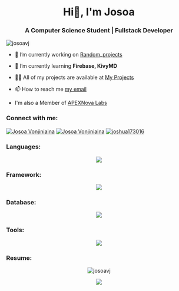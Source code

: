 <h1 align="center">Hi👋, I'm Josoa</h1>
<h3 align="center">A Computer Science Student | Fullstack Developer </h3>

<p align="left"> <img src="https://komarev.com/ghpvc/?username=josoa886&label=Profile%20views&color=0e75b6&style=flat" alt="josoavj" /> </p>

- 🔭 I’m currently working on [Random_projects](https://github.com/josoavj)

- 🌱 I’m currently learning **Firebase, KivyMD**

- 👨‍💻 All of my projects are available at [My Projects](https://github.com/josoavj)

- 📫 How to reach me [my email](josoavonjiniaina13@gmail.com)

- I'm also a Member of [APEXNova Labs](https://github.com/APEXNovaLabs) 

<h3 align="left">Connect with me:</h3>
<p align="left">
<a href="https://www.linkedin.com/in/josoavonjiniaina" target="blank"><img align="center" src="https://img.shields.io/badge/LinkedIn-0077B5?style=for-the-badge&logo=linkedin&logoColor=white" alt="Josoa Vonjiniaina"/></a>
<a href="https://www.facebook.com/josoa.vonjiniaina.17" target="blank"><img align="center" src="https://img.shields.io/badge/Facebook-1877F2?style=for-the-badge&logo=facebook&logoColor=white" alt="Josoa Vonjiniaina"/></a>
<a href="https://discord.gg/joshua173016" target="blank"><img align="center" src="https://img.shields.io/badge/Discord-5865F2?style=for-the-badge&logo=discord&logoColor=white" alt="joshua173016"/></a>
</p>

<h3 align="left">Languages:</h3>
<p align="center">
  <a href="https://skillicons.dev">
    <img src="https://skillicons.dev/icons?i=dart,js,kotlin,py" />
  </a>
</p>

<h3 align="left">Framework:</h3>
<p align="center">
  <a href="https://skillicons.dev">
    <img src="https://skillicons.dev/icons?i=flutter,tailwind,express,nodejs" />
  </a>
</p>

<h3 align="left">Database:</h3>
<p align="center">
  <a href="https://skillicons.dev">
    <img src="https://skillicons.dev/icons?i=mysql,mongodb,elasticsearch,sqlite" />
  </a>
</p>
<h3 align="left">Tools:</h3>
<p align="center">
  <a href="https://skillicons.dev">
    <img src="https://skillicons.dev/icons?i=git,github,bash,linux,debian,arch,kali,windows,androidstudio,pycharm,vscode,firebase,figma,md&perline=4" />
  </a>
</p>

<h3>Resume:</h3>
<p align="center">
  <img align="center" src="https://github-profile-trophy.vercel.app/?username=josoavj&row=4&column=4&margin-w=15&margin-h=15&no-frame=true&theme=flat"  alt="josoavj" />
</p>

<p align="center">
     <img src="https://capsule-render.vercel.app/api?type=waving&color=gradient&height=100&section=footer"/>
</p>

